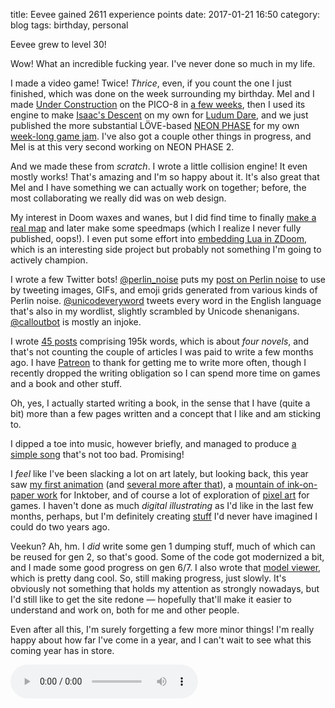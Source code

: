 title: Eevee gained 2611 experience points
date: 2017-01-21 16:50
category: blog
tags: birthday, personal

Eevee grew to level 30!

Wow!  What an incredible fucking year.  I've never done so much in my life.

<!-- more -->

I made a video game!  Twice!  _Thrice_, even, if you count the one I just finished, which was done on the week surrounding my birthday.  Mel and I made [Under Construction](https://eevee.itch.io/under-construction) on the PICO-8 in [a few weeks]({filename}/2016-05-25-under-construction-our-pico-8-game.markdown), then I used its engine to make [Isaac's Descent](https://eevee.itch.io/isaacs-descent) on my own for [Ludum Dare]({filename}/2016-08-29-i-entered-ludum-dare-36.markdown), and we just published the more substantial LÖVE-based [NEON PHASE](https://eevee.itch.io/neon-phase) for my own [week-long game jam](https://itch.io/jam/games-made-quick).  I've also got a couple other things in progress, and Mel is at this very second working on NEON PHASE 2.

And we made these from _scratch_.  I wrote a little collision engine!  It even mostly works!  That's amazing and I'm so happy about it.  It's also great that Mel and I have something we can actually work on together; before, the most collaborating we really did was on web design.

My interest in Doom waxes and wanes, but I did find time to finally [make a real map]({filename}/2016-03-31-i-made-a-doom-level.markdown) and later make some speedmaps (which I realize I never fully published, oops!).  I even put some effort into [embedding Lua in ZDoom]({filename}/2016-11-26-embedding-lua-in-zdoom.markdown), which is an interesting side project but probably not something I'm going to actively champion.

I wrote a few Twitter bots!  [@perlin\_noise](https://twitter.com/perlin_noise) puts my [post on Perlin noise]({filename}/2016-05-29-perlin-noise.markdown) to use by tweeting images, GIFs, and emoji grids generated from various kinds of Perlin noise.  [@unicodeveryword](https://twitter.com/unicodeveryword) tweets every word in the English language that's also in my wordlist, slightly scrambled by Unicode shenanigans.  [@calloutbot](https://twitter.com/calloutbot) is mostly an injoke.

I wrote [45 posts](/everything/archives/) comprising 195k words, which is about _four novels_, and that's not counting the couple of articles I was paid to write a few months ago.  I have [Patreon](https://www.patreon.com/eevee) to thank for getting me to write more often, though I recently dropped the writing obligation so I can spend more time on games and a book and other stuff.

Oh, yes, I actually started writing a book, in the sense that I have (quite a bit) more than a few pages written and a concept that I like and am sticking to.

I dipped a toe into music, however briefly, and managed to produce [a simple song](https://soundcloud.com/lexyeevee/cavern-tale) that's not too bad.  Promising!

I _feel_ like I've been slacking a lot on art lately, but looking back, this year saw [my first animation](https://lexyeevee.tumblr.com/post/141598282712/happy-birthday-glitchedpuppet-almost-their) (and [several more after that](https://lexyeevee.tumblr.com/tagged/animation)), a [mountain of ink-on-paper work](https://lexyeevee.tumblr.com/tagged/inktober) for Inktober, and of course a lot of exploration of [pixel art](https://lexyeevee.tumblr.com/post/153851151152/i-made-little-animations-to-replace-the-wall-of) for games.  I haven't done as much _digital illustrating_ as I'd like in the last few months, perhaps, but I'm definitely creating [stuff](https://lexyeevee.tumblr.com/post/154044052102/a-challenger-approaches) I'd never have imagined I could do two years ago.

Veekun?  Ah, hm.  I _did_ write some gen 1 dumping stuff, much of which can be reused for gen 2, so that's good.  Some of the code got modernized a bit, and I made some good progress on gen 6/7.  I also wrote that [model viewer](http://stuff.veekun.com/veekun-model-viewer/), which is pretty dang cool.  So, still making progress, just slowly.  It's obviously not something that holds my attention as strongly nowadays, but I'd still like to get the site redone — hopefully that'll make it easier to understand and work on, both for me and other people.

Even after all this, I'm surely forgetting a few more minor things!  I'm really happy about how far I've come in a year, and I can't wait to see what this coming year has in store.


<!-- stick this down here to keep it out of the preview -->
<audio src="/media/2012-01/levelup.ogv" controls autoplay>
